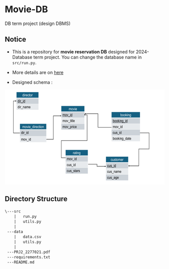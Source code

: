 # Movie-DB
DB term project (design DBMS)
## Notice
- This is a repository for **movie reservation DB** designed for 2024-Database term project. You can change the database name in `src/run.py`.
- More details are on [here](PRJ2_2277021.pdf)

- Designed schema :      
 <img src="schema.png" width="600" height="300"/>

## Directory Structure
```
\---src
    |   run.py
    |   utils.py
    |
 ---data
    |   data.csv
    |   utils.py 
    |
 ---PRJ2_2277021.pdf
 ---requirements.txt
 ---README.md
```
